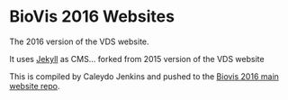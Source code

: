 # BioVis 2016 Websites

The 2016 version of the VDS website.

It uses [Jekyll](http://jekyllrb.com/) as CMS... forked from 2015 version of the VDS website

This is compiled by Caleydo Jenkins and pushed to the [Biovis 2016 main website repo](https://github.com/biovis/biovis_2016).


